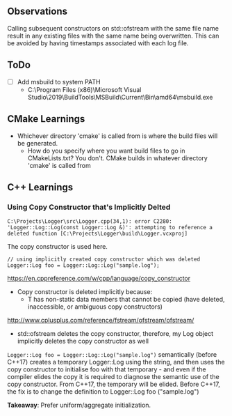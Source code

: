 ## Observations

Calling subsequent constructors on std::ofstream with the same file name result in any existing files with the same name being overwritten.  This can be avoided by having timestamps associated with each log file.

## ToDo
  - [ ] Add msbuild to system PATH
    - C:\Program Files (x86)\Microsoft Visual Studio\2019\BuildTools\MSBuild\Current\Bin\amd64\msbuild.exe

## CMake Learnings
  - Whichever directory 'cmake' is called from is where the build files will be generated.
    - How do you specify where you want build files to go in CMakeLists.txt?  You don't.  CMake builds in whatever directory 'cmake' is called from

## C++ Learnings

### Using Copy Constructor that's Implicitly Delted
```
C:\Projects\Logger\src\Logger.cpp(34,1): error C2280: 'Logger::Log::Log(const Logger::Log &)': attempting to reference a deleted function [C:\Projects\Logger\build\Logger.vcxproj]
```

The copy constructor is used here.
```
// using implicitly created copy constructor which was deleted
Logger::Log foo = Logger::Log::Log("sample.log");
```

https://en.cppreference.com/w/cpp/language/copy_constructor
  - Copy constructor is deleted implicitly because:
    - T has non-static data members that cannot be copied (have deleted, inaccessible, or ambiguous copy constructors)

http://www.cplusplus.com/reference/fstream/ofstream/ofstream/
  - std::ofstream deletes the copy constructor, therefore, my Log object implicitly deletes the copy constructor as well

`Logger::Log foo = Logger::Log::Log("sample.log")` semantically (before C++17) creates a temporary Logger::Log using the string, and then uses the copy constructor to initialise foo with that temporary - and even if the compiler elides the copy it is required to diagnose the semantic use of the copy constructor. From C++17, the temporary will be elided. Before C++17, the fix is to change the definition to Logger::Log foo ("sample.log")

**Takeaway**: Prefer uniform/aggregate initialization.
